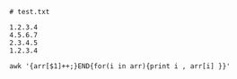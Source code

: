 
  <script>或--expression=<script> 以选项中指定的script来处理输入的文本文件。</li>
  <li>-f<script文件>或--file=<script文件> 以选项中指定的script文件来处理输入的文本文件。</li>
  <li>-n或--quiet或--silent 仅显示script处理后的结果。</li>
  <li>sed 可以直接修改文件的内容，不必使用管道命令或数据流重导向！ 不过，由於这个动作会直接修改到原始的文件，所以请你千万不要随便拿系统配置来测试！ 添加一行<code>sed -i &#39;$aHow are you today&#39; log.txt</code></li>
  </ul>
  <h3 id="-">高级编辑命令：也是对定界范围内的内容进行处理了，不过是处理起来更加高级。</h3>
  <ul>
  <li>P：打印模式空间开端至\n 内容，并追加到默认输出之前</li>
  <li>h：把模式空间中的内容覆盖至保持空间中；m &gt; b</li>
  <li>H：把模式空间中的内容追加至保持空间中; m&gt;&gt;b</li>
  <li>g：从保持空间取出数据覆盖至模式空间; b&gt;m</li>
  <li>G：从保持空间取出内容追加至模式空间; b&gt;&gt;m</li>
  <li>x：把模式空间中的内容与保持空间中的内容进行互换; m &lt;-&gt;b</li>
  <li>n：读取匹配到的行的下一行覆盖至模式空间; n&gt;m</li>
  <li>N：读取匹配到的行的下一行追加至模式空间; n&gt;&gt;m</li>
  <li>d：删除模式空间中的行; delete m</li>
  <li>D：如果模式空间包含换行符，则删除直到第一个换行符的模式空间中的文本，并不会读取新的 输入行，而使用合成的模式空间重新启动循环。如果模式空间不包含换行符，则会像发出d 命令那样启动正常的新循环</li>
  </ul>
  <p>看着有点有，这里写几个用法示例：</p>
  <pre><code>sed ‘2p’ /etc/passwd
  sed –n ‘2p’ /etc/passwd
  sed –n ‘1,4p’ /etc/passwd
  sed –n ‘/root/p’ /etc/passwd
  sed –n ‘2,/root/p’ /etc/passwd
  sed -n ‘/^$/=’ file
  sed –n –e ‘/^$/p’ –e ‘/^$/=’ file
  sed ‘/root/a\superman’ /etc/passwd
  sed ‘/root/i\superman’ /etc/passwd
  sed ‘/root/c\superman’ /etc/passwd
  sed ‘/^$/d’ file
  sed ‘1,10d’ file
  nl /etc/passwd | sed ‘2,5d’
  nl /etc/passwd | sed ‘2a tea’
  sed &#39;s/test/mytest/g&#39; example
  sed –n ‘s/root/&amp;superman/p’ /etc/passwd
  sed –n ‘s/root/superman&amp;/p’ /etc/passwd
  sed -e ‘s/dog/cat/’ -e ‘s/hi/lo/’ pets
  sed –i.bak ‘s/dog/cat/g’ pets
  sed -n &#39;n;p&#39; FILE
  sed &#39;1!G;h;$!d&#39; FILE
  sed &#39;N;D‘ FILE
  sed &#39;$!N;$!D&#39; FILE
  sed &#39;$!d&#39; FILE
  sed ‘G’ FILE
  sed ‘g’ FILE
  sed ‘/^$/d;G’ FILE
  sed &#39;n;d&#39; FILE
  sed -n &#39;1!G;h;$p&#39; FILE
  </code></pre><h3 id="nl">nl</h3>
  <p>nl -- line numbering filter</p>
  <h3 id="awk">awk</h3>
  <p>man awk
  awk是一种报表生成器，就是对文件进行格式化处理的，这里的格式化不是文件系统的格式化，而是对文件内容进行各种“排版”，进而格式化显示。</p>
  <pre><code>gawk - pattern scanning and processing language：（模式扫描和处理语言）
  awk [options] &#39;BEGIN{ action;… } pattern{ action;… } END{ action;… }&#39; file ...
  -f progfile，--file=progfile：从文件中来读取awk 的program
  -F fs，--field-separator=fs：指明输入时用到的字段分割符
  -v var=val，--assign=var=val：在执行program之前来定义变量
  </code></pre><ul>
  <li>执行[option]相关内容，也就是-f，-F，-v选项内容。</li>
  <li>执行BEGIN{action;… } 语句块中的语句。BEGIN 语句块在awk开始从输入流中读取行之前被执行，这是一个可选的语句块，比如变量初始化、打印输出表格的表头等语句通常可以写在BEGIN 语句块中。</li>
  <li>从文件或标准输入(stdin) 读取每一行，然后执行pattern{action;… }语句块，它逐行扫描文件，从第一行到最后一行重复这个过程，直到文件全部被读取完毕。pattern语句块中的通用命令是最重要的部分，也是可选的。如果没有提供pattern 语句块，则默认执行{ print } ，即打印每一个读取到的行，awk 读取的每一行都会执行该语句块。</li>
  <li>当读至输入流末尾时，也就是所有行都被读取完执行完后，再执行END{action;…} 语句块。END 语句块在awk从输入流中读取完所有的行之后即被执行，比如打印所有行的分析结果这类信息汇总都是在END 语句块中完成，它也是一个可选语句块。</li>
  </ul>
  <h4 id="-">内置变量：</h4>
  <pre><code>FS：输入字段分隔符，默认为空白字符，这个想当于-F选项。分隔符可以是多个，用[]括起来表示,如：-v FS=&quot;[,./-:;]&quot;
  OFS：输出字段分隔符，默认为空白字符，分隔符可以是多个，同上
  RS ：输入记录(所认为的行)分隔符，指定输入时的换行符，原换行符仍有效，分隔符可以是多个，同上
  ORS ：输出记录(所认为的行)分隔符，输出时用指定符号代替换行符，分隔符可以是多个，同上
  NF：字段数量
  NR：记录数(所认为的行)
  FNR ：各文件分别计数, 记录数（行号）
  FILENAME ：当前文件名
  ARGC：命令行参数的个数
  ARGV ：数组，保存的是命令行所给定的各参数
  </code></pre><h4 id="-">自定义变量(区分字符大小写)：</h4>
  <pre><code>在&#39;{...}&#39;前，需要用-v var=value：awk -v var=value &#39;{...}&#39;
  在program 中直接定义：awk &#39;{var=vlue}&#39;
  </code></pre><h4 id="-">实例</h4>
  <pre><code>awk -v FS=&#39;:&#39; &#39;{print $1,FS,$3}’ /etc/passwd
  awk –F: &#39;{print $1,$3,$7}’ /etc/passwd
  awk -v FS=‘:’ -v OFS=‘:’ &#39;{print $1,$3,$7}’ /etc/passwd
  awk -v RS=&#39; &#39; ‘{print }’ /etc/passwd
  awk -v RS=&quot;[[:space:]/=]&quot; &#39;{print }&#39; /etc/fstab |sort
  awk -v RS=&#39; &#39; -v ORS=&#39;###&#39;‘{print }’ /etc/passwd
  awk -F： ‘{print NF}’ /etc/fstab, 引用内置变量不用$
  awk -F: &#39;{print $(NF-1)}&#39; /etc/passwd
  awk &#39;{print NR}&#39; /etc/fstab ; awk &#39;END{print NR}&#39; /etc/fstab
  awk &#39;{print FNR}&#39; /etc/fstab /etc/inittab
  awk &#39;{print FNR}&#39; /etc/fstab /etc/inittab
  awk &#39;{print FILENAME}’ /etc/fstab
  awk &#39;{print ARGC}’ /etc/fstab /etc/inittab
  awk ‘BEGIN {print ARGC}’ /etc/fstab /etc/inittab
  awk ‘BEGIN {print ARGV[0]}’ /etc/fstab   /etc/inittab
  awk ‘BEGIN {print ARGV[1]}’ /etc/fstab  /etc/inittab
  awk -v test=&#39;hello gawk&#39; &#39;{print test}&#39; /etc/fstab
  awk -v test=&#39;hello gawk&#39; &#39;BEGIN{print test}&#39;
  awk &#39;BEGIN{test=&quot;hello,gawk&quot;;print test}&#39;
  awk –F:‘{sex=“male”;print $1,sex,age;age=18}’ /etc/passwd
  awk -F: &#39;{sex=&quot;male&quot;;age=18;print $1,sex,age}&#39; /etc/passwd
  echo &quot;{print script,\$1,\$2}&quot;  &gt; awkscript
  awk -F: -f awkscript script=“awk” /etc/passwd
  </code></pre><h4 id="print-printf">print和printf</h4>
  <p>print 格式：print item1,item2, ...</p>
  <p>printf格式：printf “FORMAT ”,item1,item2, ...</p>
  <ul>
  <li>逗号为分隔符时，显示的是空格；</li>
  <li>分隔符分隔的字段（域）标记称为域标识，用$0,$1,$2,...,$n表示，其中$0 为所有域，$1就是表示第一个字段（域），以此类推；</li>
  <li>输出的各item可以字符串，也可以是数值，当前记录的字段，变量或awk 的表达式等；</li>
  <li>如果省略了item ，相当于print $0</li>
  <li>对于printf来说，必须指定FORMAT，即必须指出后面每个itemsN的输出格式，且还不会自动换行，需要显式则指明换行控制符&quot;\n&quot;</li>
  </ul>
  <pre><code>%c：显示字符的ASCII码
  %d, %i：显示十进制整数
  %e, %E：显示科学计数法数值
  %f：显示为浮点数
  %g, %G：以科学计数法或浮点形式显示数值
  %s：显示字符串
  %u：无符号整数
  %%：显示%自身
  #[.#]：第一个数字控制显示的宽度；第二个#表示小数点后精度，%3.1f
  -：左对齐（默认右对齐）；%-15s，就是以左对齐方式显示15个字符长度
  +：显示数值的正负符号 %+d

  awk &#39;{print &quot;hello,awk&quot;}&#39;
  awk –F: &#39;{print}&#39; /etc/passwd
  awk –F: ‘{print “wang”}’ /etc/passwd
  awk –F: ‘{print $1}’ /etc/passwd
  awk –F: ‘{print $0}’ /etc/passwd
  awk –F: ‘{print $1”\t”$3}’ /etc/passwd
  tail –3 /etc/fstab |awk ‘{print $2,$4}’
  awk -F: ‘{printf &quot;%s&quot;,$1}’ /etc/passwd
  awk -F: ‘{printf &quot;%s\n&quot;,$1}’ /etc/passwd
  awk -F: &#39;{printf &quot;%-20s %10d\n&quot;,$1,$3}&#39; /etc/passwd
  awk -F: ‘{printf &quot;Username: %s\n&quot;,$1}’ /etc/passwd
  awk -F: ‘{printf “Username: %s,UID:%d\n&quot;,$1,$3}’ /etc/passwd
  awk -F: ‘{printf &quot;Username: %15s,UID:%d\n&quot;,$1,$3}’ /etc/passwd
  awk -F: ‘{printf &quot;Username: %-15s,UID:%d\n&quot;,$1,$3}’ /etc/passwd
  lsmod
  awk -v FS=&quot; &quot; &#39;BEGIN{printf &quot;%s %26s %10s\n&quot;,&quot;Module&quot;,&quot;Size&quot;,&quot;Used by&quot;}{printf &quot;%-20s %13d
  </code></pre><h4 id="-">操作符</h4>
  <pre><code>- 算术操作符：x+y, x-y, x*y, x/y, x^y, x%y
  - 赋值操作符：=, +=, -=, *=, /=, %=, ^=，++, --
  - 比较操作符：==, !=, &gt;, &gt;=, &lt;, &lt;=
  - 模式匹配符：~ ：左边是否和右边匹配包含；!~ ：是否不匹配
  - 逻辑操作符：与:&amp;&amp; ；或:|| ；非:!
  - 条件表达式（三目表达式）：selector ? if-true-expression : if-false-expression
  awk –F: &#39;$0 ~ /root/{print $1}‘ /etc/passwd
  awk &#39;$0~“^root&quot;&#39; /etc/passwd
  awk &#39;$0 !~ /root/‘ /etc/passwd
  awk –F: ‘$3==0’ /etc/passwd
  awk–F: &#39;$3&gt;=0 &amp;&amp; $3&lt;=1000 {print $1}&#39; /etc/passwd
  awk -F: &#39;$3==0 || $3&gt;=1000 {print $1}&#39; /etc/passwd
  awk -F: ‘!($3==0) {print $1}&#39; /etc/passwd
  awk -F: ‘!($3&gt;=500) {print $3}’ /etc/passwd
  awk -F: &#39;{$3&gt;=1000?usertype=&quot;Common User&quot;:usertype=&quot;Sysadmin or SySUSEr&quot;;printf &quot;%15s:%-s\n&quot;
  </code></pre><h4 id="pattern">pattern</h4>
  <p>根据pattern条件，过滤匹配的行，再做处理。</p>
  <pre><code>- 未指定：表示空模式，匹配每一行
  - /regular expression/：仅处理能够模式匹配到的行，支持正则表达式，需要用/ /括起来
  - 关系表达式：结果为“真”才会被处理。真：结果为非0值，非空字符串。假：结果为空字符串或0值
  - /pat1/,/pat2/：startline,endline ，行范围,支持正则表达式，不支持直接给出数字格式
  - BEGIN{}和END{}：BEGIN{} 仅在开始处理文件中的文本之前执行一次。END{}仅在文本处理完成之后执行 一次


  awk &#39;/^UUID/{print $1}&#39; /etc/fstab
  awk &#39;!/^UUID/{print $1}&#39; /etc/fstab
  awk -F: ‘/^root\&gt;/,/^nobody\&gt;/{print $1}&#39; /etc/passwd
  awk -F: ‘(NR&gt;=10&amp;&amp;NR&lt;=20){print NR,$1}&#39;  /etc/passw
  awk -F: &#39;i=1;j=1{print i,j}&#39; /etc/passwd
  awk ‘!0’ /etc/passwd ; awk ‘!1’ /etc/passwd
  awk –F: &#39;$3&gt;=1000{print $1,$3}&#39; /etc/passwd
  awk -F: &#39;$3&lt;1000{print $1,$3}&#39; /etc/passwd
  awk -F: &#39;$NF==&quot;/bin/bash&quot;{print $1,$NF}&#39; /etc/passwd
  awk -F: &#39;$NF ~ /bash$/{print $1,$NF}&#39; /etc/passwd
  awk -F : &#39;BEGIN {print &quot;USER USERID&quot;} {print $1&quot;:&quot;$3}END{print &quot;end file&quot;}&#39; /etc/passwd
  awk -F: &#39;BEGIN{print &quot;    USER     USERID&quot;}{printf &quot;|%8s| %10d|\n&quot;,$1,$3}END{print &quot;END FILE&quot;}&#39; /etc/passwd
  awk -F : &#39;{print &quot;USER USERID“;print $1&quot;:&quot;$3} END{print&quot;end file&quot;}&#39; /etc/passwd
  awk -F: &#39;BEGIN{print &quot; USER UID \n---------------&quot;}{print $1,$3}&#39; /etc/passwd
  awk -F: &#39;BEGIN{print &quot;    USER     USERID\n----------------------&quot;}{printf &quot;|%8s| %10d|\n&quot;,$1,$3}END{print &quot;----------------------\nEND FILE&quot;}&#39; /etc/passwd
  awk -F: &#39;BEGIN{print &quot; USER UID \n---------------&quot;}{print $1,$3}&#39;END{print &quot;==============&quot;} /etc/passwd
  seq 10 |awk ‘i=0’
  seq 10 |awk ‘i=1’
  seq 10 | awk &#39;i=!i‘
  seq 10 | awk &#39;{i=!i;print i}‘
  seq 10 | awk ‘!(i=!i)’
  seq 10 |awk -v i=1 &#39;i=!i&#39;
  </code></pre><h4 id="action">action</h4>
  <ul>
  <li>表达式语句，包括算术表达式和比较表达式，就是用进行比较和计算的。</li>
  <li>控制语句，用作进行控制，典型的就是if else，while等语句，和bash脚本里面用法差不多。</li>
  <li>输入语句，用来做为输入，变量赋值就算是。</li>
  <li>输出语句，用来输出显示的，典型的是print和printf</li>
  <li>组合语句，这个很多理解，就是多种语句的组合</li>
  </ul>
  <h5 id="if-else">if-else</h5>
  <ul>
  <li>{if(condition){statement;…}}：条件满足就执行statement</li>
  <li>{if(condition){statement1;…}{else statement2}}：条件满足执行statement1，不满足执行statement2</li>
  <li>{if(condition1){statement1}else if(condition2){statement2}else{statement3}}：条件1满足执行statement2，不满足条件1但满足条件2执行statement2，所用条件都不满足就执行statement3<pre><code>awk -F: &#39;{if($3&gt;=1000)print $1,$3}&#39; /etc/passwd
  awk -F: &#39;{if($NF==&quot;/bin/bash&quot;) print $1}&#39; /etc/passwd
  awk &#39;{if(NF&gt;5) print $0}&#39; /etc/fstab
  awk -F: &#39;{if($3&gt;=1000) {printf &quot;Common user: %s\n&quot;,$1}else{printf &quot;root or Sysuser: %s\n&quot;,$1}}&#39; /etc/passwd
  awk -F: &#39;{if($3&gt;=1000) printf &quot;Common user: %s\n&quot;,$1;else printf &quot;root or Sysuser: %s\n&quot;,$1}&#39; /etc/passwd
  df -h|awk -F% &#39;/^\/dev/{print $1}&#39;|awk &#39;$NF&gt;=80{print $1,$5}‘
  awk &#39;BEGIN{ test=100;if(test&gt;90){print &quot;very good&quot;}else if(test&gt;60){ print &quot;good&quot;}else{print &quot;bad&quot;}
  </code></pre></li>
  </ul>
  <h5 id="while-do-while">while和do-while</h5>
  <ul>
  <li>while(condition){statement;…}：条件为“真”时，进入循环；条件为“假”时， 退出循环</li>
  <li>do {statement;…}while(condition)：无论真假，至少执行一次循环体。当条件为“真”时，退出循环；条件为“假”时，继续循环<pre><code>awk &#39;/^[[:space:]]*linux16/{i=1;while(i&lt;=NF){print $i,length($i); i++}}&#39; /etc/grub2.cfg
  awk &#39;/^[[:space:]]*linux16/{i=1;while(i&lt;=NF) {if(length($i)&gt;=10){print $i,length($i)}; i++}}&#39; /etc/grub2.cfg
  awk &#39;BEGIN{ total=0;i=0;do{total+=i;i++}while(i&lt;=100);print total}‘
  </code></pre></li>
  </ul>
  <h5 id="for">for</h5>
  <ul>
  <li>for(expr1;expr2;expr3) {statement;…}：expr1为变量赋值，如var=value，初始进行变量赋值；expr2为条件判断语句，j&lt;=10，满足条件就继续执行statement；expr3为迭代语句，如j++，每次执行完statement后就迭代增加</li>
  <li>for(var in array) {for-body}：变量var遍历数组，每个数组中的var都会执行一次for-body<pre><code>awk &#39;/^[[:space:]]*linux16/{for(i=1;i&lt;=NF;i++) {print $i,length($i)}}&#39; /etc/grub2.cfg
  awk &#39;/^[^#]/{type[$3]++}END{for(i in type)print i,type[i]}&#39; /etc/fstab
  awk -v RS=&quot;[[:space:]/=,-]&quot; &#39;/[[:alpha:]]/{ha[$0]++}END{for(i in ha)print i,ha[i]}&#39; /etc/fstab
  </code></pre></li>
  </ul>
  <h5 id="switch-bash-case-">switch 相当于bash中的case语句</h5>
  <p>switch(expr) {case VAL1 or /REGEXP/:statement1; case VAL2 or /REGEXP2/: statement2;...; default: statementn}：若expr满足 VAL1 or /REGEXP/就执行statement1，若expr满足VAL2 or /REGEXP2/就执行statement2，以此类推，执行statementN，都不满足就执行statement</p>
  <h5 id="break-continue-next">break、continue和next</h5>
  <ul>
  <li>break[n]：当第n次循环到来后，结束整个循环，n=0就是指本次循环</li>
  <li>continue[n]：满足条件后，直接进行第n次循环，本次循环不在进行，n=0也就是提前结束本次循环而直接进入下一轮</li>
  <li>next：提前结束对本行的处理动作而直接进入下一行处理</li>
  </ul>
  <pre><code>awk ‘BEGIN{sum=0;for(i=1;i&lt;=100;i++){if(i%2==0)continue;sum+=i}print sum}‘
  awk ‘BEGIN{sum=0;for(i=1;i&lt;=100;i++){if(i==66)break;sum+=i}print sum}‘
  awk -F: &#39;{if($3%2!=0) next; print $1,$3}&#39; /etc/passwd
  </code></pre><h4 id="-">数组</h4>
  <p>关联数组，格式为：array[index-expression]：arry为数组名，index-expression为下标。index-expression可使用任意字符串，字符串要使用双引号括起来；如果某数组元素事先不存在，在引用时，awk 会自动创建此元素，并将其值初始化为“空串”。
  若要判断数组中是否存在某元素，要使用“index in array”格式进行遍历。若要遍历数组中的每个元素，要使用for循环：for(var in array) {for-body}，使用for循环会使var 会遍历array的每个索引。此时要显示数组元素的值，则要使用array[var]。</p>
  <pre><code>awk &#39;BEGIN{weekdays[&quot;mon&quot;]=&quot;Monday&quot;;weekdays[&quot;tue&quot;]=&quot;Tuesday&quot;;print weekdays[&quot;mon&quot;]}‘
  awk &#39;!arr[$0]++&#39; dupfile
  awk &#39;{!arr[$0]++;print $0, arr[$0]}&#39; dupfile
  awk &#39;BEGIN{weekdays[&quot;mon&quot;]=&quot;Monday&quot;;weekdays[&quot;tue&quot;]=&quot;Tuesday&quot;;for(i in weekdays) {print weekdays[i]}}‘
  netstat -tan | awk &#39;/^tcp/{state[$NF]++}END{for(i in state) { print i,state[i]}}&#39;
  awk &#39;{ip[$1]++}END{for(i in ip) {print i,ip[i]}}&#39;/var/log/httpd/access_log
  </code></pre><h4 id="-">函数</h4>
  <pre><code>rand()：返回0 和1 之间一个随机数
  srand()：生成随机数种子
  int()：取整数
  length([s])：返回指定字符串的长度
  sub(r,s,[t])：对t字符串进行搜索，r表示的模式匹配的内容，并将第一个匹配的内容替换为s
  gsub(r,s,[t])：对t字符串进行搜索，r表示的模式匹配的内容，并全部替换为s所表示的内容
  split(s,array,[r])：以r为分隔符，切割字符串s，并将切割后的结果保存至array 所表示的数组中，第一个索引值为1, 第二个索引值为2,…也就是说awk的数组下标是从1开始编号的。
  substr(s,i,[n])：从s所表示的字符串中取子串，取法：从i表示的位置开始，取n个字符。
  systime()：取当前系统时间，结果形式为时间戳。
  system()：调用shell中的命令。空格是awk中的字符串连接符，如果system 中需要使用awk中的变量可以使用空格分隔，或者说除了awk的变量外其他一律用&quot;&quot; 引用 起来。

  awk &#39;BEGIN{srand(); for (i=1;i&lt;=10;i++)print int(rand()*100) }&#39;
  echo &quot;2008:08:08 08:08:08&quot; | awk &#39;sub(/:/,“-&quot;,$1)&#39;
  echo &quot;2008:08:08 08:08:08&quot; | awk ‘gsub(/:/,“-&quot;,$0)&#39;
  netstat -tan | awk &#39;/^tcp\&gt;/{split($5,ip,&quot;:&quot;);count[ip[1]]++}END{for (i in count) {print i,count[i]}}&#39;
  awk BEGIN&#39;{system(&quot;hostname&quot;) }&#39;
  awk &#39;BEGIN{score=100; system(&quot;echo your score is &quot; score) }&#39;

  自定义函数，格式为

  function fname ( arg1,arg2 , ... ) {
  statements
  return expr
  }

  cat fun.awk
      function max(v1,v2) {
          v1&gt;v2?var=v1:var=v2
          return var
      }
        BEGIN{a=3;b=2;print max(a,b)}
  awk –f fun.awk
  </code></pre><h4 id="-">脚本</h4>
  <p>将awk程序写成脚本形式，来直接调用或直接执行。</p>
  <p>格式1：<code>BEGIN{} pattern{} END{}</code>
  格式2：</p>
  <pre><code>\#!/bin/awk  -f
  \#add &#39;x&#39;  right 
  BEGIN{} pattern{} END{}
  </code></pre><p>格式1假设为f1.awk文件，格式2假设为f2.awk文件，那么用法是：</p>
  <pre><code>awk [-v var=value] f1.awk [file]
  f2.awk [-v var=value] [var1=value1] [file]
  </code></pre><p>对于awk [-v var=value] f1.awk [file]来说，很好理解，就是把处理阶段放到一个文件而已，真正展开后，也就是普通的awk语句。
  对于f2.awk [-v var=value] [var1=value1] [file]来说， [-v var=value]是在BEGIN之前设置的变量值，[var1=value1]是在BEGIN过程之后进行的，也就是说直到首行输入完成后，这个变量才可用，这就想awk脚本黄总传递参数了。
  示例：</p>
  <pre><code>cat f1.awk
      {if($3&gt;=1000)print $1,$3}
  awk -F: -f f1.awk /etc/passwd

  cat f2.awk
      #!/bin/awk –f
      #this is a awk script
      {if($3&gt;=1000)print $1,$3}
      #chmod +x f2.awk
  f2.awk –F: /etc/passwd

  cat test.awk
      #!/bin/awk –f
      {if($3 &gt;=min &amp;&amp; $3&lt;=max)print $1,$3}
      #chmod +x test.awk
  test.awk -F: min=100 max=200 /etc/passwd
  </code></pre><h3 id="rsync">rsync</h3>
  <p>类unix系统下的数据镜像备份工具。使用快速增量备份工具Remote Sync可以远程同步，支持本地复制，或者与其他SSH、rsync主机同步。</p>
  <h2 id="-">扩展</h2>
  <ul>
  <li><a href="https://github.com/aleksandar-todorovic/awesome-linux">aleksandar-todorovic/awesome-linux</a>A list of awesome projects and resources that make Linux even more awesome</li>
  </ul>
  <h2 id="-">参考</h2>
  <ul>
  <li><a href="http://www.linuxidc.com/Linux/2017-10/147270.htm">awk基本用法和工作原理详解</a></li>
  </ul>
  </script>

```
# test.txt

1.2.3.4
4.5.6.7
2.3.4.5
1.2.3.4

awk '{arr[$1]++;}END{for(i in arr){print i , arr[i] }}'
```
